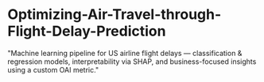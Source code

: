 # Optimizing-Air-Travel-through-Flight-Delay-Prediction
"Machine learning pipeline for US airline flight delays — classification &amp; regression models, interpretability via SHAP, and business-focused insights using a custom OAI metric."
